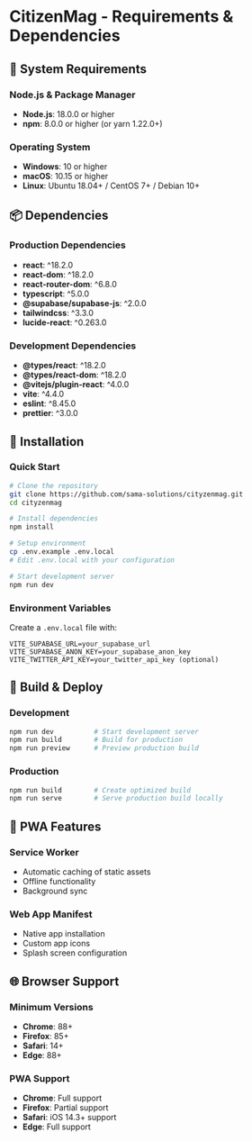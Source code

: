 # CitizenMag - Requirements & Dependencies

## 🔧 System Requirements

### Node.js & Package Manager
- **Node.js**: 18.0.0 or higher
- **npm**: 8.0.0 or higher (or yarn 1.22.0+)

### Operating System
- **Windows**: 10 or higher
- **macOS**: 10.15 or higher
- **Linux**: Ubuntu 18.04+ / CentOS 7+ / Debian 10+

## 📦 Dependencies

### Production Dependencies
- **react**: ^18.2.0
- **react-dom**: ^18.2.0
- **react-router-dom**: ^6.8.0
- **typescript**: ^5.0.0
- **@supabase/supabase-js**: ^2.0.0
- **tailwindcss**: ^3.3.0
- **lucide-react**: ^0.263.0

### Development Dependencies
- **@types/react**: ^18.2.0
- **@types/react-dom**: ^18.2.0
- **@vitejs/plugin-react**: ^4.0.0
- **vite**: ^4.4.0
- **eslint**: ^8.45.0
- **prettier**: ^3.0.0

## 🚀 Installation

### Quick Start
```bash
# Clone the repository
git clone https://github.com/sama-solutions/cityzenmag.git
cd cityzenmag

# Install dependencies
npm install

# Setup environment
cp .env.example .env.local
# Edit .env.local with your configuration

# Start development server
npm run dev
```

### Environment Variables
Create a `.env.local` file with:
```env
VITE_SUPABASE_URL=your_supabase_url
VITE_SUPABASE_ANON_KEY=your_supabase_anon_key
VITE_TWITTER_API_KEY=your_twitter_api_key (optional)
```

## 🔧 Build & Deploy

### Development
```bash
npm run dev          # Start development server
npm run build        # Build for production
npm run preview      # Preview production build
```

### Production
```bash
npm run build        # Create optimized build
npm run serve        # Serve production build locally
```

## 📱 PWA Features

### Service Worker
- Automatic caching of static assets
- Offline functionality
- Background sync

### Web App Manifest
- Native app installation
- Custom app icons
- Splash screen configuration

## 🌐 Browser Support

### Minimum Versions
- **Chrome**: 88+
- **Firefox**: 85+
- **Safari**: 14+
- **Edge**: 88+

### PWA Support
- **Chrome**: Full support
- **Firefox**: Partial support
- **Safari**: iOS 14.3+ support
- **Edge**: Full support
